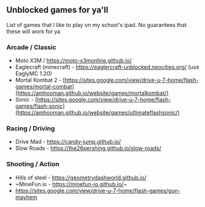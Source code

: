 ## Unblocked games for ya'll

List of games that I like to play on my school's ipad. No guarantees that these will work for ya

### Arcade / Classic

 - Moto X3M / https://moto-x3monline.github.io/
 - Eaglecraft (minecraft) - https://eaglercraft-unblocked.neocities.org/ (use EaglyMC 1.20)
 - Mortal Kombat 2 - [https://sites.google.com/view/drive-u-7-home/flash-games/mortal-combat](https://amhooman.github.io/website/games/mortalkombat/)
 - Sonic - [https://sites.google.com/view/drive-u-7-home/flash-games/flash-sonic](https://amhooman.github.io/website/games/ultimateflashsonic/)

### Racing / Driving

 - Drive Mad - https://candy-jump.github.io/
 - Slow Roads - https://the26pershing.github.io/slow-roads/
 
### Shooting / Action
 - Hills of steel - https://geometrydashworld.github.io/
 - ~MineFun.io -  https://minefun-io.github.io/~
 - https://sites.google.com/view/drive-u-7-home/flash-games/gun-mayhem
